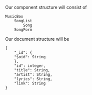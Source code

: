 Our component structure will consist of
	
	MusicBox
		SongList
			Song
		SongForm

Our document structure will be 

	{
	    "_id": {
		"$oid": String
	    },
	    "id": integer,
	    "title": String,
	    "artist": String,
	    "lyrics": String,
	    "link": String
	}
